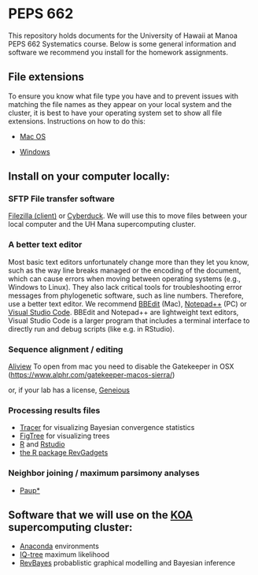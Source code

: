 # PEPS 662

This repository holds documents for the University of Hawaii at Manoa PEPS 662 Systematics course. Below is some general information and software we recommend you install for the homework assignments.

## File extensions

To ensure you know what file type you have and to prevent issues with matching the file names as they appear on your local system and the cluster, it is best to have your operating system set to show all file extensions. Instructions on how to do this:

- [Mac OS](https://support.apple.com/guide/mac-help/show-or-hide-filename-extensions-on-mac-mchlp2304/mac)

- [Windows](https://fileinfo.com/help/windows_10_show_file_extensions)


## Install on your computer locally:

### SFTP File transfer software
[Filezilla (client)](https://filezilla-project.org) or [Cyberduck](https://cyberduck.io/download/). We will use this to move files between your local computer and the UH Mana supercomputing cluster.

### A better text editor
Most basic text editors unfortunately change more than they let you know, such as the way line breaks managed or the encoding of the document, which can cause errors when moving between operating systems (e.g., Windows to Linux). They also lack critical tools for troubleshooting error messages from phylogenetic software, such as line numbers. Therefore, use a better text editor. We recommend  [BBEdit](https://www.barebones.com/products/bbedit/) (Mac),  [Notepad++](https://notepad-plus-plus.org) (PC) or [Visual Studio Code](https://code.visualstudio.com). BBEdit and Notepad++ are lightweight text editors, Visual Studio Code is a larger program that includes a terminal interface to directly run and debug scripts (like e.g. in RStudio).

### Sequence alignment / editing
[Aliview](http://www.ormbunkar.se/aliview/downloads/) 
To open from mac you need to disable the Gatekeeper in OSX (https://www.alphr.com/gatekeeper-macos-sierra/)

or, if your lab has a license, [Geneious](https://www.geneious.com/)

### Processing results files
- [Tracer](https://beast.community/tracer) for visualizing Bayesian convergence statistics
- [FigTree](https://github.com/rambaut/figtree/releases) for visualizing trees
- [R](https://www.r-project.org/) and [Rstudio](https://www.rstudio.com/)
- [the R package RevGadgets](https://revbayes.github.io/tutorials/intro/revgadgets.html)

### Neighbor joining / maximum parsimony analyses
- [Paup*](http://phylosolutions.com/paup-test/)

## Software that we will use on the [KOA](https://datascience.hawaii.edu/hpc/) supercomputing cluster:

- [Anaconda](https://anaconda.org/) environments
- [IQ-tree](http://www.iqtree.org/) maximum likelihood
- [RevBayes](https://revbayes.github.io/) probablistic graphical modelling and Bayesian inference
